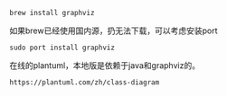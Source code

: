 







```shell
brew install graphviz
```





如果brew已经使用国内源，扔无法下载，可以考虑安装port

```
sudo port install graphviz
```





在线的plantuml，本地版是依赖于java和graphviz的。

```
https://plantuml.com/zh/class-diagram
```

